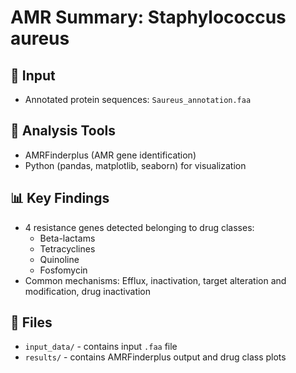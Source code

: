 
# AMR Summary: Staphylococcus aureus

## 📄 Input
- Annotated protein sequences: `Saureus_annotation.faa`

## 🧪 Analysis Tools
- AMRFinderplus (AMR gene identification)
- Python (pandas, matplotlib, seaborn) for visualization

## 📊 Key Findings
- 4 resistance genes detected belonging to drug classes:
  - Beta-lactams
  - Tetracyclines
  - Quinoline
  - Fosfomycin
- Common mechanisms: Efflux, inactivation, target alteration and modification, drug inactivation

## 📁 Files
- `input_data/` - contains input `.faa` file
- `results/` - contains AMRFinderplus output and drug class plots
